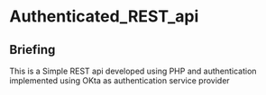 # Authenticated_REST_api
## Briefing
This is a Simple REST api developed using PHP and authentication implemented using OKta as authentication service provider

